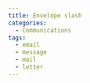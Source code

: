 ```yaml
---
title: Envelope slash
categories:
  - Communications
tags:
  - email
  - message
  - mail
  - letter
---
```

